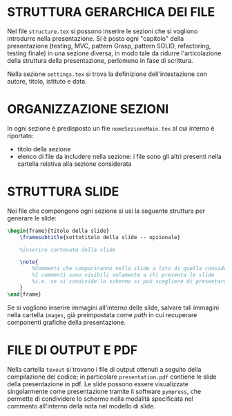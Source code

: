 # STRUTTURA GERARCHICA DEI FILE
Nel file `structure.tex` si possono inserire le sezioni che si vogliono introdurre nella presentazione.
Si è posto ogni "capitolo" della presentazione (testing, MVC, pattern Grasp, pattern SOLID, refactoring, testing finale) in una sezione diversa, in modo tale da ridurre l'articolazione della struttura della presentazione, perlomeno in fase di scrittura.

Nella sezione `settings.tex` si trova la definizione dell'intestazione con autore, titolo, istituto e data.

# ORGANIZZAZIONE SEZIONI
In ogni sezione è predisposto un file `nomeSezioneMain.tex` al cui interno è riportato:
- titolo della sezione 
- elenco di file da includere nella sezione: i file sono gli altri presenti nella cartella relativa alla sezione considerata

# STRUTTURA SLIDE
Nei file che compongono ogni sezione si usi la seguente struttura per generare le slide:

```Latex
\begin{frame}{titolo della slide}
    \framesubtitle{sottotitolo della slide -- opzionale}

    %inserire contenuto della slide

    \note{
        %Commenti che compariranno nella slide a lato di quella considerata. 
        %I commenti sono visibili solamente a chi presenta le slide
        %i.e. se si condivide lo schermo si può scegliere di presentare le sole slide senza i commenti
    }    
\end{frame}
```


Se si vogliono inserire immagini all'interno delle slide, salvare tali immagini nella cartella `images`, già preimpostata come _path_ in cui recuperare componenti grafiche della presentazione.

# FILE DI OUTPUT E PDF
Nella cartella `texout` si trovano i file di output ottenuti a seguito della compilazione del codice; 
in particolare `presentation.pdf` contiene le slide della presentazione in pdf.
Le slide possono essere visualizzate singolarmente come presentazione tramite il software `pympress`, che permette di condividere lo schermo nella modalità specificata nel commento all'interno della nota nel modello di slide.